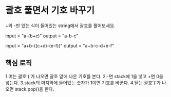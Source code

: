 # 괄호 풀면서 기호 바꾸기
+와 -만 있는 식이 들어있는 string에서 괄호를 풀어보세요.

input = "a-(b+c)"
output = "a-b-c"

input = "a+b-((c+d)-(e-f))"
output = "a+b-c-d+e-f"

## 핵심 로직
1.여는 괄호'('가 나오면 괄호 앞에 나온 기호를 본다.
2.-면 stack에 1을 넣고 +면 0을 넣는다.
3.stack의 마지막에 들어있는 숫자가 1이면 기호를 바꾼다.
4.닫는 괄호')'가 나오면 stack.pop()을 한다.
